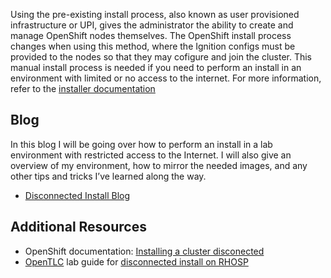 Using the pre-existing install process, also known as user provisioned
infrastructure or UPI, gives the administrator the ability to create and
manage OpenShift nodes themselves. The OpenShift install process changes when
using this method, where the Ignition configs must be provided to the nodes
so that they may cofigure and join the cluster. This manual install process
is needed if you need to perform an install in an environment with limited or
no access to the internet. For more information, refer to the [installer
documentation](https://docs.openshift.com/container-platform/4.2/installing/install_config/installing-restricted-networks-preparations.html)

## Blog

In this blog I will be going over how to perform an install in a lab
environment with restricted access to the Internet. I will also give an
overview of my environment, how to mirror the needed images, and any other
tips and tricks I’ve learned along the way.

* [Disconnected Install Blog](https://blog.openshift.com/openshift-4-2-disconnected-install/)

## Additional Resources

* OpenShift documentation: [Installing a cluster disconected](https://docs.openshift.com/container-platform/4.2/installing/install_config/installing-restricted-networks-preparations.html)
* [OpenTLC](https://labs.opentlc.com/catalog/explorer) lab guide for [disconnected install on RHOSP](http://ocp4-advanded-infra-8080-app-gpte-nstephan-slides.apps.shared.na.openshift.opentlc.com/03_Installation/03_1_OpenShift_UPI_Offline_Solution_Lab.html)
